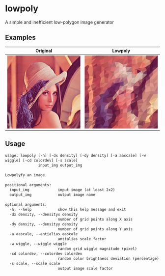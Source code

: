 # lowpoly

 A simple and inefficient low-polygon image generator 
 
## Examples

Original                                  |Lowpoly
:----------------------------------------:|:------------------------------------------------:
<img src="examples/lena.png" width="256"> |<img src="examples/lena_lowpoly.png" width="256"> 

## Usage
```
usage: lowpoly [-h] [-dx density] [-dy density] [-a aascale] [-w wiggle] [-cd colordev] [-s scale]
               input_img output_img

Lowpolyfy an image.

positional arguments:
  input_img             input image (at least 2x2)
  output_img            output image name

optional arguments:
  -h, --help            show this help message and exit
  -dx density, --densityx density
                        number of grid points along X axis
  -dy density, --densityy density
                        number of grid points along Y axis
  -a aascale, --antialias aascale
                        antialias scale factor
  -w wiggle, --wiggle wiggle
                        random grid wiggle magnitude (pixel)
  -cd colordev, --colordev colordev
                        random color brightness deviation (percentage)
  -s scale, --scale scale
                        output image scale factor

```
